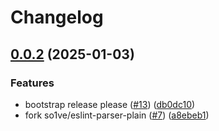 # Changelog

## [0.0.2](https://github.com/BiscuitTin/eslint-config/compare/eslint-parser-plain-v0.0.1...eslint-parser-plain-v0.0.2) (2025-01-03)


### Features

* bootstrap release please ([#13](https://github.com/BiscuitTin/eslint-config/issues/13)) ([db0dc10](https://github.com/BiscuitTin/eslint-config/commit/db0dc109cf86e8215c1a39ee3a2ee493dceda3ea))
* fork so1ve/eslint-parser-plain ([#7](https://github.com/BiscuitTin/eslint-config/issues/7)) ([a8ebeb1](https://github.com/BiscuitTin/eslint-config/commit/a8ebeb17299ae598d10ced4a606312024f964b10))
